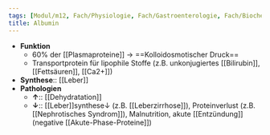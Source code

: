 ```yaml
---
tags: [Modul/m12, Fach/Physiologie, Fach/Gastroenterologie, Fach/Biochemie/Molekül]
title: Albumin
---
```

- **Funktion**
	- 60% der [[Plasmaproteine]] → ==Kolloidosmotischer Druck==
	- Transportprotein für lipophile Stoffe (z.B. unkonjugiertes [[Bilirubin]], [[Fettsäuren]], [[Ca2+]])
- **Synthese**:: [[Leber]]
- **Pathologien**
	- **↑**:: [[Dehydratation]]
	- **↓**:: [[Leber]]synthese↓ (z.B. [[Leberzirrhose]]), Proteinverlust (z.B. [[Nephrotisches Syndrom]]), Malnutrition, akute [[Entzündung]] (negative [[Akute-Phase-Proteine]])